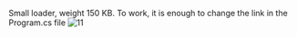 Small loader, weight 150 KB.
To work, it is enough to change the link in the Program.cs file
![11](https://user-images.githubusercontent.com/122206836/211192992-18497ddb-291b-4c87-b5dc-7045e063c102.png)
